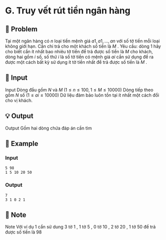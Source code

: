 # G. Truy vết rút tiền ngân hàng

## 📖 Problem

Tại một ngân hàng có
$n$
loại tiền mệnh giá
$a1,a1, ...,an$
với số tờ tiền mỗi loại không giới hạn. Cần chi trả cho một khách số tiền là
$M$
.
Yêu cầu: dòng
$1$
hãy cho biết cần ít nhất bao nhiêu tờ tiền để trả được số tiền là
$M$
cho khách, dòng hai gồm
$i$
số, số thứ
$i$
là số tờ tiền có mệnh giá
$ai$
cần sử dụng để ra được một cách bất kỳ sử dụng ít tờ tiền nhất để trả được số tiền là
$M$
.


## 🧩 Input

Input
Dòng đầu gồm
$N$
và
$M$
$(1 ≤n≤ 100, 1 ≤M≤ 10000)$
Dòng tiếp theo gồm
$N$
số
$(1 ≤ai≤ 10000)$
Dữ liệu đảm bảo luôn tồn tại ít nhất một cách đổi cho vị khách.


## 💡 Output

Output
Gồm hai dòng chứa đáp án cần tìm


## 🧠 Example

### Input

```text
5 98
1 5 10 20 50
```

### Output

```text
7
3 1 0 2 1
```



## 📝 Note

Note
Với ví dụ
$1$
cẩn sử dung
$3$
tờ
$1$
,
$1$
tờ
$5$
,
$0$
tờ
$10$
,
$2$
tờ
$20$
,
$1$
tờ
$50$
để trả được số tiền là
$98$

